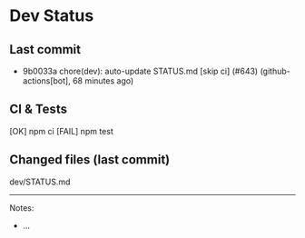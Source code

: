 # Dev Status

## Last commit
- 9b0033a chore(dev): auto-update STATUS.md [skip ci] (#643) (github-actions[bot], 68 minutes ago)
## CI & Tests
[OK] npm ci
[FAIL] npm test

## Changed files (last commit)
dev/STATUS.md

---
Notes:
- ...
